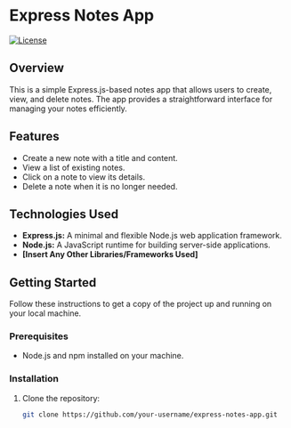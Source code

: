 # Express Notes App

[![License](https://img.shields.io/badge/License-MIT-blue.svg)](https://opensource.org/licenses/MIT)

## Overview

This is a simple Express.js-based notes app that allows users to create, view, and delete notes. The app provides a straightforward interface for managing your notes efficiently.

## Features

- Create a new note with a title and content.
- View a list of existing notes.
- Click on a note to view its details.
- Delete a note when it is no longer needed.

## Technologies Used

- **Express.js:** A minimal and flexible Node.js web application framework.
- **Node.js:** A JavaScript runtime for building server-side applications.
- **[Insert Any Other Libraries/Frameworks Used]**

## Getting Started

Follow these instructions to get a copy of the project up and running on your local machine.

### Prerequisites

- Node.js and npm installed on your machine.

### Installation

1. Clone the repository:

   ```bash
   git clone https://github.com/your-username/express-notes-app.git
